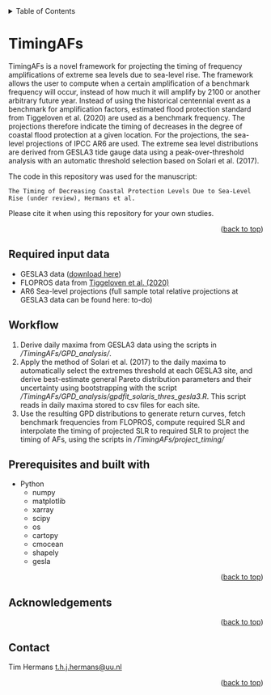 

<!-- TABLE OF CONTENTS -->
<details>
  <summary>Table of Contents</summary>
  <ol>
    <li><a href="#TimingAFs">TimingAFs</a></li>
    <li><a href="#Prerequisites-and-built-with">Prerequisites and built with</a></li>
    <li><a href="#Acknowledgements">Acknowledgements</a></li>
    <li><a href="#Contact">Contact</a></li>
    
  </ol>
</details>

# TimingAFs
TimingAFs is a novel framework for projecting the timing of frequency amplifications of extreme sea levels due to sea-level rise. The framework allows the user to compute when a certain amplification of a benchmark frequency will occur, instead of how much it will amplify by 2100 or another arbitrary future year. Instead of using the historical centennial event as a benchmark for amplification factors, estimated flood protection standard from Tiggeloven et al. (2020) are used as a benchmark frequency. The projections therefore indicate the timing of decreases in the degree of coastal flood protection at a given location. For the projections, the sea-level projections of IPCC AR6 are used. The extreme sea level distributions are derived from GESLA3 tide gauge data using a peak-over-threshold analysis with an automatic threshold selection based on Solari et al. (2017).

The code in this repository was used for the manuscript:
```
The Timing of Decreasing Coastal Protection Levels Due to Sea-Level Rise (under review), Hermans et al.
```
Please cite it when using this repository for your own studies.

<p align="right">(<a href="#top">back to top</a>)</p>

## Required input data
* GESLA3 data ([download here](https://gesla787883612.wordpress.com/downloads/))
* FLOPROS data from [Tiggeloven et al. (2020)](https://nhess.copernicus.org/articles/20/1025/2020/)
* AR6 Sea-level projections (full sample total relative projections at GESLA3 data can be found here: to-do)

## Workflow
1. Derive daily maxima from GESLA3 data using the scripts in */TimingAFs/GPD_analysis/*.
2. Apply the method of Solari et al. (2017) to the daily maxima to automatically select the extremes threshold at each GESLA3 site, and derive best-estimate general Pareto distribution parameters and their uncertainty using bootstrapping with the script */TimingAFs/GPD_analysis/gpdfit_solaris_thres_gesla3.R*. This script reads in daily maxima stored to csv files for each site.
3. Use the resulting GPD distributions to generate return curves, fetch benchmark frequencies from FLOPROS, compute required SLR and interpolate the timing of projected SLR to required SLR to project the timing of AFs, using the scripts in */TimingAFs/project_timing/*

## Prerequisites and built with

* Python
  * numpy
  * matplotlib
  * xarray
  * scipy
  * os
  * cartopy
  * cmocean
  * shapely
  * gesla

<p align="right">(<a href="#top">back to top</a>)</p>

## Acknowledgements

<p align="right">(<a href="#top">back to top</a>)</p>

## Contact
Tim Hermans
t.h.j.hermans@uu.nl

<p align="right">(<a href="#top">back to top</a>)</p>

